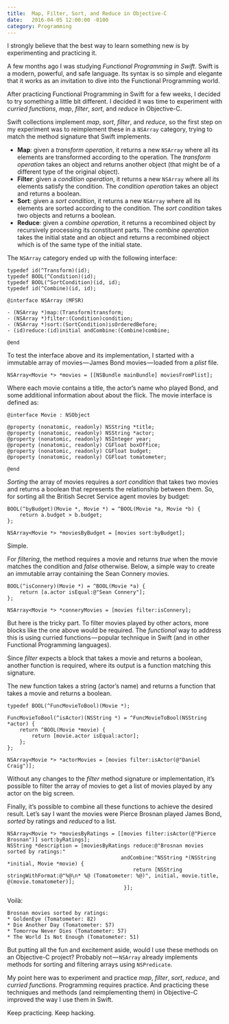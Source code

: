 ```yaml
---
title:  Map, Filter, Sort, and Reduce in Objective-C
date:   2016-04-05 12:00:00 -0100
category: Programming
---
```


I strongly believe that the best way to learn something new is by experimenting and practicing it.

A few months ago I was studying *Functional Programming in Swift*. Swift is a modern, powerful, and safe language. Its syntax is so simple and elegante that it works as an invitation to dive into the Functional Programming world.

After practicing Functional Programming in Swift for a few weeks, I decided to try something a little bit different. I decided it was time to experiment with *curried functions*, *map*, *filter*, *sort*, and *reduce* in Objective-C.

Swift collections implement *map*, *sort*, *filter*, and *reduce*, so the first step on my experiment was to reimplement these in a `NSArray` category, trying to match the method signature that Swift implements.

* **Map**: given a *transform operation*, it returns a new `NSArray` where all its elements are transformed according to the operation. The *transform operation* takes an object and returns another object (that might be of a different type of the original object).
* **Filter**: given a *condition operation*, it returns a new `NSArray` where all its elements satisfy the condition. The *condition operation* takes an object and returns a boolean.
* **Sort**: given a *sort condition*, it returns a new `NSArray` where all its elements are sorted according to the condition. The *sort condition* takes two objects and returns a boolean.
* **Reduce**: given a *combine operation*, it returns a recombined object by recursively processing its constituent parts. The *combine operation* takes the initial state and an object and returns a recombined object which is of the same type of the initial state.

The `NSArray` category ended up with the following interface:

```objc
typedef id(^Transform)(id);
typedef BOOL(^Condition)(id);
typedef BOOL(^SortCondition)(id, id);
typedef id(^Combine)(id, id);

@interface NSArray (MFSR)

- (NSArray *)map:(Transform)transform;
- (NSArray *)filter:(Condition)condition;
- (NSArray *)sort:(SortCondition)isOrderedBefore;
- (id)reduce:(id)initial andCombine:(Combine)combine;

@end
```

To test the interface above and its implementation, I started with a immutable array of movies — James Bond movies — loaded from a *plist* file.

```objc
NSArray<Movie *> *movies = [[NSBundle mainBundle] moviesFromPlist];
```

Where each movie contains a title, the actor’s name who played Bond, and some additional information about about the flick. The movie interface is defined as:

```objc
@interface Movie : NSObject

@property (nonatomic, readonly) NSString *title;
@property (nonatomic, readonly) NSString *actor;
@property (nonatomic, readonly) NSInteger year;
@property (nonatomic, readonly) CGFloat boxOffice;
@property (nonatomic, readonly) CGFloat budget;
@property (nonatomic, readonly) CGFloat tomatometer;

@end
```

*Sorting* the array of movies requires a *sort condition* that takes two movies and returns a boolean that represents the relationship between them. So, for sorting all the British Secret Service agent movies by budget:

```objc
BOOL(^byBudget)(Movie *, Movie *) = ^BOOL(Movie *a, Movie *b) {
    return a.budget > b.budget;
};

NSArray<Movie *> *moviesByBudget = [movies sort:byBudget];
```

Simple.

For *filtering*, the method requires a movie and returns *true* when the movie matches the condition and *false* otherwise. Below, a simple way to create an immutable array containing the Sean Connery movies.

```objc
BOOL(^isConnery)(Movie *) = ^BOOL(Movie *a) {
    return [a.actor isEqual:@"Sean Connery"];
};

NSArray<Movie *> *conneryMovies = [movies filter:isConnery];
```

But here is the tricky part. To filter movies played by other actors, more blocks like the one above would be required. The *functional* way to address this is using curried functions — popular technique in Swift (and in other Functional Programming languages).

Since *filter* expects a block that takes a movie and returns a boolean, another function is required, where its output is a function matching this signature.

The new function takes a string (actor’s name) and returns a function that takes a movie and returns a boolean.

```objc
typedef BOOL(^FuncMovieToBool)(Movie *);

FuncMovieToBool(^isActor)(NSString *) = ^FuncMovieToBool(NSString *actor) {
    return ^BOOL(Movie *movie) {
        return [movie.actor isEqual:actor];
    };
};

NSArray<Movie *> *actorMovies = [movies filter:isActor(@"Daniel Craig")];
```

Without any changes to the *filter* method signature or implementation, it’s possible to filter the array of movies to get a list of movies played by any actor on the big screen.

Finally, it’s possible to combine all these functions to achieve the desired result. Let’s say I want the movies were Pierce Brosnan played James Bond, *sorted* by ratings and *reduced* to a list.

```objc
NSArray<Movie *> *moviesByRatings = [[movies filter:isActor(@"Pierce Brosnan")] sort:byRatings];
NSString *description = [moviesByRatings reduce:@"Brosnan movies sorted by ratings:"
                                     andCombine:^NSString *(NSString *initial, Movie *movie) {
                                         return [NSString stringWithFormat:@"%@\n* %@ (Tomatometer: %@)", initial, movie.title, @(movie.tomatometer)];
                                      }];
```

Voilà:

```
Brosnan movies sorted by ratings:
* GoldenEye (Tomatometer: 82)
* Die Another Day (Tomatometer: 57)
* Tomorrow Never Dies (Tomatometer: 57)
* The World Is Not Enough (Tomatometer: 51)
```

But putting all the fun and excitement aside, would I use these methods on an Objective-C project? Probably not — `NSArray` already implements methods for sorting and filtering arrays using `NSPredicate`.

My point here was to experiment and practice *map*, *filter*, *sort*, *reduce*, and *curried functions*. Programming requires practice. And practicing these techniques and methods (and reimplementing them) in Objective-C improved the way I use them in Swift.

Keep practicing. Keep hacking.
